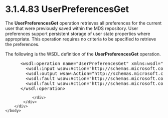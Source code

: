 <html dir="LTR" xmlns:mshelp="http://msdn.microsoft.com/mshelp" xmlns:ddue="http://ddue.schemas.microsoft.com/authoring/2003/5" xmlns:xlink="http://www.w3.org/1999/xlink" xmlns:tool="http://www.microsoft.com/tooltip">
    <head>
        <meta http-equiv="Content-Type" content="text/html; CHARSET=utf-8"></meta>
        <meta name="save" content="history"></meta>
        <title>3.1.4.83 UserPreferencesGet</title>
        <xml>
            <mshelp:toctitle title="3.1.4.83 UserPreferencesGet"></mshelp:toctitle>
            <mshelp:rltitle title="[MS-SSMDSWS-15]: UserPreferencesGet"></mshelp:rltitle>
            <mshelp:keyword index="A" term="1fae841f-7d33-4aea-8b19-3c314f94b0a3"></mshelp:keyword>
            <mshelp:attr name="DCSext.ContentType" value="open specification"></mshelp:attr>
            <mshelp:attr name="AssetID" value="1fae841f-7d33-4aea-8b19-3c314f94b0a3"></mshelp:attr>
            <mshelp:attr name="TopicType" value="kbRef"></mshelp:attr>
            <mshelp:attr name="DCSext.Title" value="[MS-SSMDSWS-15]: UserPreferencesGet" />
        </xml>
    </head>
    <body>
        <div id="header">
            <h1 class="heading">3.1.4.83 UserPreferencesGet</h1>
        </div>
        <div id="mainSection">
            <div id="mainBody">
                <div id="allHistory" class="saveHistory"></div>
                <div id="sectionSection0" class="section" name="collapseableSection">
                    

<p>The <b>UserPreferencesGet</b> operation retrieves all
preferences for the current user that were previously saved within the MDS
repository. User preferences support persistent storage of user state
properties where appropriate. This operation requires no criteria to be
specified to retrieve the preferences.</p>

<p>The following is the WSDL definition of the <b>UserPreferencesGet</b>
operation.</p>

<dl>
<dd>
<div><pre> &lt;wsdl:operation name=&quot;UserPreferencesGet&quot; xmlns:wsdl=&quot;http://schemas.xmlsoap.org/wsdl/&quot;&gt;
   &lt;wsdl:input wsaw:Action=&quot;http://schemas.microsoft.com/sqlserver/masterdataservices/2009/09/IService/UserPreferencesGet&quot; name=&quot;UserPreferencesGetRequest&quot; message=&quot;tns:UserPreferencesGetRequest&quot; xmlns:wsaw=&quot;http://www.w3.org/2006/05/addressing/wsdl&quot; /&gt;
   &lt;wsdl:output wsaw:Action=&quot;http://schemas.microsoft.com/sqlserver/masterdataservices/2009/09/IService/UserPreferencesGetResponse&quot; name=&quot;UserPreferencesGetResponse&quot; message=&quot;tns:UserPreferencesGetResponse&quot; xmlns:wsaw=&quot;http://www.w3.org/2006/05/addressing/wsdl&quot; /&gt;
   &lt;wsdl:fault wsaw:Action=&quot;http://schemas.microsoft.com/sqlserver/masterdataservices/2009/09/IService/UserPreferencesGetEditionExpiredMessageFault&quot; name=&quot;EditionExpiredMessageFault&quot; message=&quot;tns:IService_UserPreferencesGet_EditionExpiredMessageFault_FaultMessage&quot; xmlns:wsaw=&quot;http://www.w3.org/2006/05/addressing/wsdl&quot; /&gt;
   &lt;wsdl:fault wsaw:Action=&quot;http://schemas.microsoft.com/sqlserver/masterdataservices/2009/09/IService/UserPreferencesGetSkuNotSupportedMessageFault&quot; name=&quot;SkuNotSupportedMessageFault&quot; message=&quot;tns:IService_UserPreferencesGet_SkuNotSupportedMessageFault_FaultMessage&quot; xmlns:wsaw=&quot;http://www.w3.org/2006/05/addressing/wsdl&quot; /&gt;
 &lt;/wsdl:operation&gt;
</pre></div>
</dd></dl>


                </div>
            </div>
        </div>
    </body>
</html>